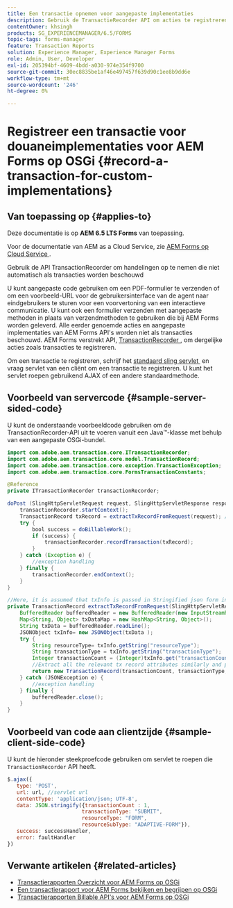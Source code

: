 ```yaml
---
title: Een transactie opnemen voor aangepaste implementaties
description: Gebruik de TransactieRecorder API om acties te registreren die niet automatisch als transacties worden rekenschap gegeven.
contentOwner: khsingh
products: SG_EXPERIENCEMANAGER/6.5/FORMS
topic-tags: forms-manager
feature: Transaction Reports
solution: Experience Manager, Experience Manager Forms
role: Admin, User, Developer
exl-id: 205394bf-4609-4bdd-a030-974e354f9700
source-git-commit: 30ec8835be1af46e497457f639d90c1ee8b9dd6e
workflow-type: tm+mt
source-wordcount: '246'
ht-degree: 0%

---
```


# Registreer een transactie voor douaneimplementaties voor AEM Forms op OSGi {#record-a-transaction-for-custom-implementations}

## Van toepassing op {#applies-to}

Deze documentatie is op **AEM 6.5 LTS Forms** van toepassing.

Voor de documentatie van AEM as a Cloud Service, zie [&#x200B; AEM Forms op Cloud Service &#x200B;](https://experienceleague.adobe.com/nl/docs/experience-manager-cloud-service/content/forms/using-communications/record-transaction-custom-implementation).

Gebruik de API TransactionRecorder om handelingen op te nemen die niet automatisch als transacties worden beschouwd

U kunt aangepaste code gebruiken om een PDF-formulier te verzenden of om een voorbeeld-URL voor de gebruikersinterface van de agent naar eindgebruikers te sturen voor een voorvertoning van een interactieve communicatie. U kunt ook een formulier verzenden met aangepaste methoden in plaats van verzendmethoden te gebruiken die bij AEM Forms worden geleverd. Alle eerder genoemde acties en aangepaste implementaties van AEM Forms API&#39;s worden niet als transacties beschouwd. AEM Forms verstrekt API, [&#x200B; TransactionRecorder &#x200B;](https://developer.adobe.com/experience-manager/reference-materials/6-5/forms/javadocs/com/adobe/aem/transaction/core/ITransactionRecorder.html), om dergelijke acties zoals transacties te registreren.

Om een transactie te registreren, schrijf het [&#x200B; standaard sling servlet &#x200B;](https://experienceleague.adobe.com/docs/experience-manager-learn/forms/store-and-retrieve-af-with-2fa/create-servlet.html?lang=nl-NL) en vraag servlet van een cliënt om een transactie te registreren. U kunt het servlet roepen gebruikend AJAX of een andere standaardmethode.

## Voorbeeld van servercode {#sample-server-sided-code}

U kunt de onderstaande voorbeeldcode gebruiken om de TransactionRecorder-API uit te voeren vanuit een Java™-klasse met behulp van een aangepaste OSGi-bundel.

```java
import com.adobe.aem.transaction.core.ITransactionRecorder;
import com.adobe.aem.transaction.core.model.TransactionRecord;
import com.adobe.aem.transaction.core.exception.TransactionException;
import com.adobe.aem.transaction.core.FormsTransactionConstants;

@Reference
private ITransactionRecorder transactionRecorder;

doPost (SlingHttpServletRequest request, SlingHttpServletResponse response) {
    transactionRecorder.startContext();
    TransactionRecord txRecord = extractTxRecordFromRequest(request); //extract transaction relevant data from request
    try {
        bool success = doBillableWork();
        if (success) {
            transactionRecorder.recordTransaction(txRecord);
        }
    } catch (Exception e) {
        //exception handling
    } finally {
        transactionRecorder.endContext();
    }
}

//Here, it is assumed that txInfo is passed in Stringified json form in the ajax call (in data parameter). You can pass txInfo from client in any way that you find suitable.
private TransactionRecord extractTxRecordFromRequest(SlingHttpServletRequest request) {
    BufferedReader bufferedReader = new BufferedReader(new InputStreamReader(request.getInputStream()));
    Map<String, Object> txDataMap = new HashMap<String, Object>();
    String txData = bufferedReader.readLine();
    JSONObject txInfo= new JSONObject(txData );
    try {
        String resourceType= txInfo.getString("resourceType");
        String transactionType = txInfo.getString("transactionType");
        Integer transactionCount = (Integer)txInfo.get("transactionCount");
        //Extract all the relevant tx record attributes similarly and pass them in Transaction Record constructor as per the java doc}
        return new TransactionRecord(transactionCount, transactionType, resourceType, ..);
    } catch (JSONException e) {
        //exception handling
    } finally {
        bufferedReader.close();
    }
}
```

## Voorbeeld van code aan clientzijde {#sample-client-side-code}

U kunt de hieronder steekproefcode gebruiken om servlet te roepen die `TransactionRecorder` API heeft.

```javascript
$.ajax({
   type: 'POST',
   url: url, //servlet url
   contentType: 'application/json; UTF-8',
   data: JSON.stringify({transactionCount : 1,
                        transactionType: "SUBMIT",
                        resourceType: "FORM",
                        resourceSubType: "ADAPTIVE-FORM"}),
   success: successHandler,
   error: faultHandler
})
```

## Verwante artikelen {#related-articles}

* [Transactierapporten Overzicht voor AEM Forms op OSGi](/help/forms/using/transaction-reports-overview.md)
* [Een transactierapport voor AEM Forms bekijken en begrijpen op OSGi](/help/forms/using/viewing-and-understanding-transaction-reports.md)
* [Transactierapporten Billable API&#39;s voor AEM Forms op OSGi](/help/forms/using/transaction-reports-billable-apis.md)
